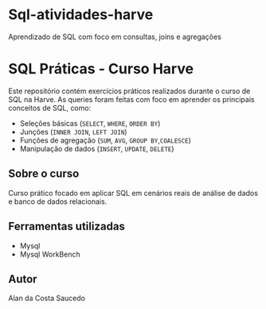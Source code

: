 # Sql-atividades-harve
Aprendizado de SQL com foco em consultas, joins e agregações

# SQL Práticas - Curso Harve

Este repositório contém exercícios práticos realizados durante o curso de SQL na Harve. As queries foram feitas com foco em aprender os principais conceitos de SQL, como:

- Seleções básicas (`SELECT`, `WHERE`, `ORDER BY`)
- Junções (`INNER JOIN`, `LEFT JOIN`)
- Funções de agregação (`SUM`, `AVG`, `GROUP BY`,`COALESCE`)
- Manipulação de dados (`INSERT`, `UPDATE`, `DELETE`)

## Sobre o curso
Curso prático focado em aplicar SQL em cenários reais de análise de dados e banco de dados relacionais.

## Ferramentas utilizadas
- Mysql
- Mysql WorkBench

## Autor
Alan da Costa Saucedo  


